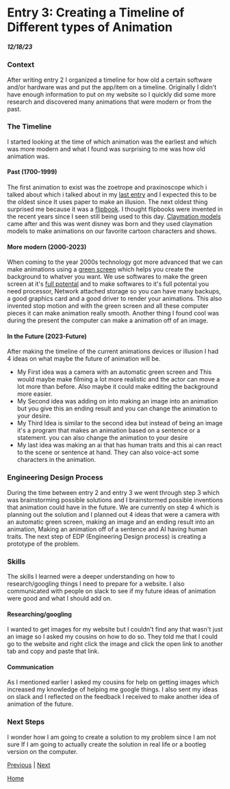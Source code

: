 # Entry 3: Creating a Timeline of Different types of Animation
##### 12/18/23
### Context
After writing entry 2 I organized a timeline for how old a certain software and/or hardware was and put the app/item on a timeline. Originally I didn't have enough information to put on my website so I quickly did some more research and discovered many animations that were modern or from the past.
### The Timeline
I started looking at the time of which animation was the earliest and which was more modern and what I found was surprising to me was how old animation was.
#### Past (1700-1999)
The first animation to exist was the zoetrope and praxinoscope which i talked about which i talked about in my [last entry](entry02.md) and I expected this to be the oldest since It uses paper to make an illusion. The next oldest thing surprised me because it was a [flipbook](https://i.etsystatic.com/5233040/r/il/d6f066/4484474178/il_1588xN.4484474178_6qkg.jpg). I thought flipbooks were invented in the recent years since I seen still being used to this day. [Claymation models](https://get.pxhere.com/photo/film-canon-blue-toy-50mm-ae1-canonae1-figurine-kodak-clay-ektar-kodakektar100-canonfd50mmf14-50mmprime-wallaceandgromit-claymation-393416.jpg) came after and this was went disney was born and they used claymation models to make animations on our favorite cartoon characters and shows.
#### More modern (2000-2023)
When coming to the year 2000s technology got more advanced that we can make animations using a [green screen](https://upload.wikimedia.org/wikipedia/commons/b/b1/Green_screen.jpg) which helps you create the background to whatver you want. We use softwares to make the green screen at it's [full potental](https://www.awn.com/sites/default/files/styles/inline/public/image/featured/53128-all-world-s-virtual-stage-disney-s-new-camera-capture-system.jpg?itok=M2w4JaxQ ) and to make softwares to it's full potental you need processor, Network attached storage so you can have many backups, a good graphics card and a good driver to render your animations. This also invented stop motion and with the green screen and all these computer pieces it can make animation really smooth. Another thing I found cool was during the present the computer can make a animation off of an image.   
#### In the Future (2023-Future)
After making the timeline of the current animations devices or illusion I had 4 ideas on what maybe the future of animation will be.
* My First idea was a camera with an automatic green screen and This would maybe make filming a lot more realistic and the actor can move a lot more than before.
Also maybe it could make editing the background more easier.
* My Second idea was adding on into making an image into an animation but you give this an ending result and you can change the animation to your desire.
* My Third Idea is similar to the second idea but instead of being an image it's a program that makes an animation based on a sentence or a statement. you can also change the animation to your desire
* My last idea was making an ai that has human traits and this ai can react to the scene or sentence at hand. They can also voice-act some characters in the animation.
### Engineering Design Process
During the time between entry 2 and entry 3 we went through step 3 which was brainstorming possible solutions and I brainstormed possible inventions that animation could have in the future. We are currently on step 4 which is planning out the solution and I planned out 4 ideas that were a camera with an automatic green screen, making an image and an ending result into an animation, Making an animation off of a sentence and AI having human traits. The next step of EDP (Engineering Design process) is creating a prototype of the problem.
### Skills
The skills I learned were a deeper understanding on how to research/googling things I need to prepare for a website. I also communicated with people on slack to see if my future ideas of animation were good and what I should add on.   
#### Researching/googling
I wanted to get images for my website but I couldn't find any that wasn't just an image so I asked my cousins on how to do so. They told me that I could go to the website and right click the image and click the open link to another tab and copy and paste that link.
#### Communication
As I mentioned earlier I asked my cousins for help on getting images which increased my knowledge of helping me google things. I also sent my ideas on slack and I reflected on the feedback I received to make another idea of animation of the future.


### Next Steps
I wonder how I am going to create a solution to my problem since I am not sure If I am going to actually create the solution in real life or a bootleg version on the computer.

[Previous](entry02.md) | [Next](entry04.md)    

[Home](../README.md)